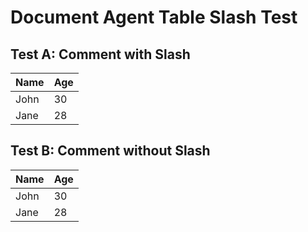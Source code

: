 # Document Agent Table Slash Test

## Test A: Comment with Slash
<!-- This comment contains a slash / -->

| Name | Age |
|------|-----|
| John | 30  |
| Jane | 28  |

## Test B: Comment without Slash
<!-- This comment contains no special character -->

| Name | Age |
|------|-----|
| John | 30  |
| Jane | 28  |
